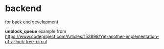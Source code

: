 # backend

for back end development

**unblock_queue**
example from https://www.codeproject.com/Articles/153898/Yet-another-implementation-of-a-lock-free-circul
